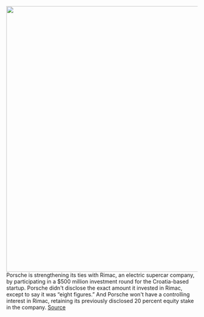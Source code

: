 <img src='https://cdn.vox-cdn.com/thumbor/WW1Q3unBCyvEn_-45c_71L4M2bw=/0x0:2160x1441/1200x800/filters:focal(908x549:1252x893)/cdn.vox-cdn.com/uploads/chorus_image/image/70930096/rimac_nevera_0045.0.jpg' width='700px' /><br/>
Porsche is strengthening its ties with Rimac, an electric supercar company, by participating in a $500 million investment round for the Croatia-based startup. Porsche didn't disclose the exact amount it invested in Rimac, except to say it was “eight figures.” And Porsche won't have a controlling interest in Rimac, retaining its previously disclosed 20 percent equity stake in the company.
<a href='https://www.theverge.com/2022/6/1/23148698/porsche-rimac-investment-electric-supercar-500-million'> Source <a/>